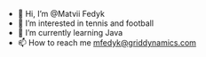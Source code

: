 - 👋 Hi, I’m @Matvii Fedyk
- 👀 I’m interested in tennis and football
- 🌱 I’m currently learning Java
- 📫 How to reach me mfedyk@griddynamics.com 

<!---
MatviiGD/MatviiGD is a ✨ special ✨ repository because its `README.md` (this file) appears on your GitHub profile.
You can click the Preview link to take a look at your changes.
--->

